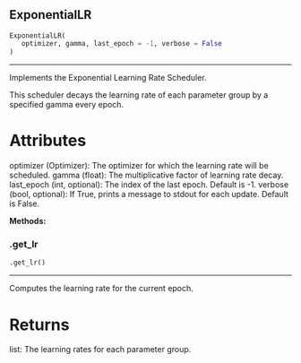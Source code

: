 #


## ExponentialLR
```python 
ExponentialLR(
   optimizer, gamma, last_epoch = -1, verbose = False
)
```


---
Implements the Exponential Learning Rate Scheduler.

This scheduler decays the learning rate of each parameter group by a specified gamma every epoch.

# Attributes
optimizer (Optimizer): The optimizer for which the learning rate will be scheduled.
gamma (float): The multiplicative factor of learning rate decay.
last_epoch (int, optional): The index of the last epoch. Default is -1.
verbose (bool, optional): If True, prints a message to stdout for each update. Default is False.


**Methods:**


### .get_lr
```python
.get_lr()
```

---
Computes the learning rate for the current epoch.

# Returns
list: The learning rates for each parameter group.
